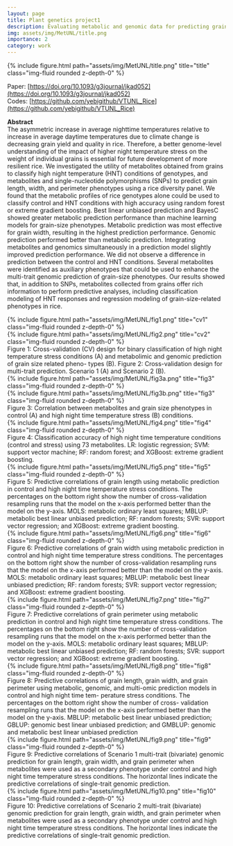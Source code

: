 ```yaml
---
layout: page
title: Plant genetics project1
description: Evaluating metabolic and genomic data for predicting grain traits under high night temperature stress in rice.
img: assets/img/MetUNL/title.png
importance: 2
category: work
---
```


<div class="row">
    <div class="col-sm mt-3 mt-md-0">
        {% include figure.html path="assets/img/MetUNL/title.png" title="title" class="img-fluid rounded z-depth-0" %}
    </div>
</div>

Paper: [https://doi.org/10.1093/g3journal/jkad052](https://doi.org/10.1093/g3journal/jkad052)  
Codes: [https://github.com/yebigithub/VTUNL_Rice](https://github.com/yebigithub/VTUNL_Rice)

<strong>Abstract</strong>  
The asymmetric increase in average nighttime temperatures relative to increase in average daytime temperatures due to climate change is decreasing grain yield and quality in rice. Therefore, a better genome-level understanding of the impact of higher night temperature stress on the weight of individual grains is essential for future development of more resilient rice. We investigated the utility of metabolites obtained from grains to classify high night temperature (HNT) conditions of genotypes, and metabolites and single-nucleotide polymorphisms (SNPs) to predict grain length, width, and perimeter phenotypes using a rice diversity panel. We found that the metabolic profiles of rice genotypes alone could be used to classify control and HNT conditions with high accuracy using random forest or extreme gradient boosting. Best linear unbiased prediction and BayesC showed greater metabolic prediction performance than machine learning models for grain-size phenotypes. Metabolic prediction was most effective for grain width, resulting in the highest prediction performance. Genomic prediction performed better than metabolic prediction. Integrating metabolites and genomics simultaneously in a prediction model slightly improved prediction performance. We did not observe a difference in prediction between the control and HNT conditions. Several metabolites were identified as auxiliary phenotypes that could be used to enhance the multi-trait genomic prediction of grain-size phenotypes. Our results showed that, in addition to SNPs, metabolites collected from grains offer rich information to perform predictive analyses, including classification modeling of HNT responses and regression modeling of grain-size-related phenotypes in rice.


<div class="row">
    <div class="col-sm mt-3 mt-md-0">
        {% include figure.html path="assets/img/MetUNL/fig1.png" title="cv1" class="img-fluid rounded z-depth-0" %}
    </div>
    <div class="col-sm mt-3 mt-md-3">
        {% include figure.html path="assets/img/MetUNL/fig2.png" title="cv2" class="img-fluid rounded z-depth-0" %}
    </div>

</div>
<div class="caption">
Figure 1: Cross-validation (CV) design for binary classification of high night temperature
stress conditions (A) and metabolimic and genomic prediction of grain size related pheno-
types (B). Figure 2: Cross-validation design for multi-trait prediction. Scenario 1 (A) and Scenario 2
(B).
</div>



<div class="row">
    <div class="col-sm mt-3 mt-md-0 d-flex align-items-center">
        {% include figure.html path="assets/img/MetUNL/fig3a.png" title="fig3" class="img-fluid rounded z-depth-0" %}
    </div>
    <div class="col-sm mt-3 mt-md-0 d-flex align-items-center">
        {% include figure.html path="assets/img/MetUNL/fig3b.png" title="fig3" class="img-fluid rounded z-depth-0" %}
    </div>
</div>
<div class="caption">
    Figure 3: Correlation between metabolites and grain size phenotypes in control (A) and high
night time temperature stress (B) conditions.
</div>



<div class="row">
    <div class="col-sm mt-3 mt-md-0">
        {% include figure.html path="assets/img/MetUNL/fig4.png" title="fig4" class="img-fluid rounded z-depth-0" %}
    </div>
</div>
<div class="caption">
Figure 4: Classification accuracy of high night time temperature conditions (control and
stress) using 73 metabolites. LR: logistic regression; SVM: support vector machine; RF:
random forest; and XGBoost: extreme gradient boosting.
</div>

<div class="row">
    <div class="col-sm mt-3 mt-md-0">
        {% include figure.html path="assets/img/MetUNL/fig5.png" title="fig5" class="img-fluid rounded z-depth-0" %}
    </div>
</div>
<div class="caption">
Figure 5: Predictive correlations of grain length using metabolic prediction in control and
high night time temperature stress conditions. The percentages on the bottom right show the
number of cross-validation resampling runs that the model on the x-axis performed better
than the model on the y-axis. MOLS: metabolic ordinary least squares; MBLUP: metabolic
best linear unbiased prediction; RF: random forests; SVR: support vector regression; and
XGBoost: extreme gradient boosting.
</div>

<div class="row">
    <div class="col-sm mt-3 mt-md-0">
        {% include figure.html path="assets/img/MetUNL/fig6.png" title="fig6" class="img-fluid rounded z-depth-0" %}
    </div>
</div>
<div class="caption">
Figure 6: Predictive correlations of grain width using metabolic prediction in control and
high night time temperature stress conditions. The percentages on the bottom right show the
number of cross-validation resampling runs that the model on the x-axis performed better
than the model on the y-axis. MOLS: metabolic ordinary least squares; MBLUP: metabolic
best linear unbiased prediction; RF: random forests; SVR: support vector regression; and
XGBoost: extreme gradient boosting.
</div>

<div class="row">
    <div class="col-sm mt-3 mt-md-0">
        {% include figure.html path="assets/img/MetUNL/fig7.png" title="fig7" class="img-fluid rounded z-depth-0" %}
    </div>
</div>
<div class="caption">
Figure 7: Predictive correlations of grain perimeter using metabolic prediction in control and
high night time temperature stress conditions. The percentages on the bottom right show the
number of cross-validation resampling runs that the model on the x-axis performed better
than the model on the y-axis. MOLS: metabolic ordinary least squares; MBLUP: metabolic
best linear unbiased prediction; RF: random forests; SVR: support vector regression; and
XGBoost: extreme gradient boosting.
</div>

<div class="row">
    <div class="col-sm mt-3 mt-md-0">
        {% include figure.html path="assets/img/MetUNL/fig8.png" title="fig8" class="img-fluid rounded z-depth-0" %}
    </div>
</div>
<div class="caption">
Figure 8: Predictive correlations of grain length, grain width, and grain perimeter using
metabolic, genomic, and multi-omic prediction models in control and high night time tem-
perature stress conditions. The percentages on the bottom right show the number of cross-
validation resampling runs that the model on the x-axis performed better than the model on
the y-axis. MBLUP: metabolic best linear unbiased prediction; GBLUP: genomic best linear
unbiased prediction; and GMBLUP: genomic and metabolic best linear unbiased prediction
</div>


<div class="row">
    <div class="col-sm mt-3 mt-md-0">
        {% include figure.html path="assets/img/MetUNL/fig9.png" title="fig9" class="img-fluid rounded z-depth-0" %}
    </div>
</div>
<div class="caption">
Figure 9: Predictive correlations of Scenario 1 multi-trait (bivariate) genomic prediction for
grain length, grain width, and grain perimeter when metabolites were used as a secondary
phenotype under control and high night time temperature stress conditions. The horizontal
lines indicate the predictive correlations of single-trait genomic prediction.
</div>


<div class="row">
    <div class="col-sm mt-3 mt-md-0">
        {% include figure.html path="assets/img/MetUNL/fig10.png" title="fig10" class="img-fluid rounded z-depth-0" %}
    </div>
</div>
<div class="caption">
Figure 10: Predictive correlations of Scenario 2 multi-trait (bivariate) genomic prediction for
grain length, grain width, and grain perimeter when metabolites were used as a secondary
phenotype under control and high night time temperature stress conditions. The horizontal
lines indicate the predictive correlations of single-trait genomic prediction.
</div>


